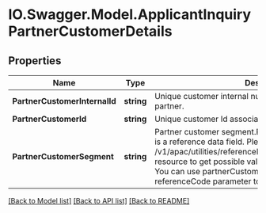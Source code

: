 # IO.Swagger.Model.ApplicantInquiryPartnerCustomerDetails
## Properties

Name | Type | Description | Notes
------------ | ------------- | ------------- | -------------
**PartnerCustomerInternalId** | **string** | Unique customer internal number associated with the partner. | [optional] 
**PartnerCustomerId** | **string** | Unique customer Id associated with the partner | [optional] 
**PartnerCustomerSegment** | **string** | Partner customer segment.Partner customer segment.This is a reference data field. Please use /v1/apac/utilities/referenceData/{partnerCustomerSegment} resource to get possible value of this field with description. You can use partnerCustomerSegment field name as the referenceCode parameter to retrieve the values. | [optional] 

[[Back to Model list]](../README.md#documentation-for-models) [[Back to API list]](../README.md#documentation-for-api-endpoints) [[Back to README]](../README.md)

